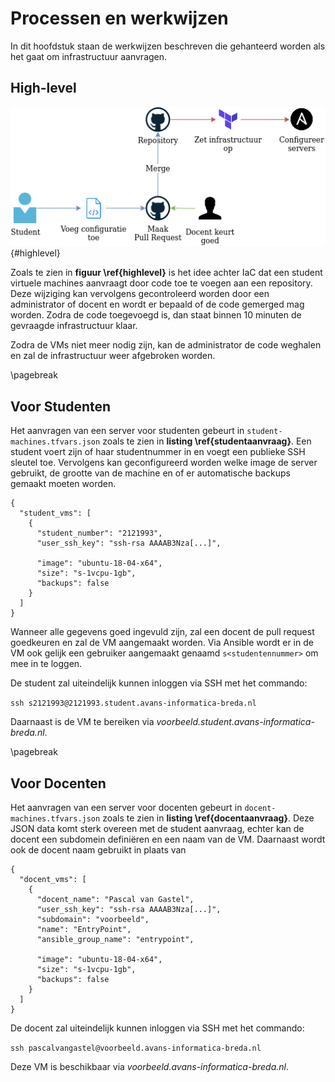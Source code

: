 # Processen en werkwijzen

In dit hoofdstuk staan de werkwijzen beschreven die gehanteerd worden als het gaat om infrastructuur aanvragen.

## High-level

![High-level proces van infrastructuur aanvragen](img/high-level.png){#highlevel}

Zoals te zien in **figuur \ref{highlevel}** is het idee achter IaC dat een student virtuele machines aanvraagt door code toe te voegen aan een repository.
Deze wijziging kan vervolgens gecontroleerd worden door een administrator of docent en wordt er bepaald of de code gemerged mag worden.
Zodra de code toegevoegd is, dan staat binnen 10 minuten de gevraagde infrastructuur klaar.

Zodra de VMs niet meer nodig zijn, kan de administrator de code weghalen en zal de infrastructuur weer afgebroken worden.

\pagebreak

## Voor Studenten

Het aanvragen van een server voor studenten gebeurt in `student-machines.tfvars.json` zoals te zien in **listing \ref{studentaanvraag}**.
Een student voert zijn of haar studentnummer in en voegt een publieke SSH sleutel toe.
Vervolgens kan geconfigureerd worden welke image de server gebruikt, de grootte van de machine en of er automatische backups gemaakt moeten worden.

~~~{#studentaanvraag .json caption="JSON code om een VM aan te vragen"}
{
  "student_vms": [
    {
      "student_number": "2121993",
      "user_ssh_key": "ssh-rsa AAAAB3Nza[...]",

      "image": "ubuntu-18-04-x64",
      "size": "s-1vcpu-1gb",
      "backups": false
    }
  ]
}
~~~

Wanneer alle gegevens goed ingevuld zijn, zal een docent de pull request goedkeuren en zal de VM aangemaakt worden.
Via Ansible wordt er in de VM ook gelijk een gebruiker aangemaakt genaamd `s<studentennummer>` om mee in te loggen.

De student zal uiteindelijk kunnen inloggen via SSH met het commando: 

`ssh s2121993@2121993.student.avans-informatica-breda.nl`

Daarnaast is de VM te bereiken via _voorbeeld.student.avans-informatica-breda.nl_.

\pagebreak

## Voor Docenten

Het aanvragen van een server voor docenten gebeurt in `docent-machines.tfvars.json` zoals te zien in **listing \ref{docentaanvraag}**.
Deze JSON data komt sterk overeen met de student aanvraag, echter kan de docent een subdomein definiëren en een naam van de VM.
Daarnaast wordt ook de docent naam gebruikt in plaats van

~~~{#docentaanvraag .json caption="JSON code om als docent een VM aan te vragen"}
{
  "docent_vms": [
    {
      "docent_name": "Pascal van Gastel",
      "user_ssh_key": "ssh-rsa AAAAB3Nza[...]",
      "subdomain": "voorbeeld",
      "name": "EntryPoint",
      "ansible_group_name": "entrypoint",

      "image": "ubuntu-18-04-x64",
      "size": "s-1vcpu-1gb",
      "backups": false
    }
  ]
}
~~~

De docent zal uiteindelijk kunnen inloggen via SSH met het commando:

`ssh pascalvangastel@voorbeeld.avans-informatica-breda.nl`

Deze VM is beschikbaar via _voorbeeld.avans-informatica-breda.nl_.
